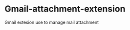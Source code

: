 Gmail-attachment-extension
==========================

Gmail extesion use to manage mail attachment
